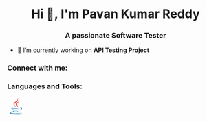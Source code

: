 <h1 align="center">Hi 👋, I'm Pavan Kumar Reddy</h1>
<h3 align="center">A passionate Software Tester</h3>

- 🔭 I’m currently working on **API Testing Project**

<h3 align="left">Connect with me:</h3>
<p align="left">
</p>

<h3 align="left">Languages and Tools:</h3>
<p align="left"> <a href="https://www.java.com" target="_blank" rel="noreferrer"> <img src="https://raw.githubusercontent.com/devicons/devicon/master/icons/java/java-original.svg" alt="java" width="40" height="40"/> </a> </p>
